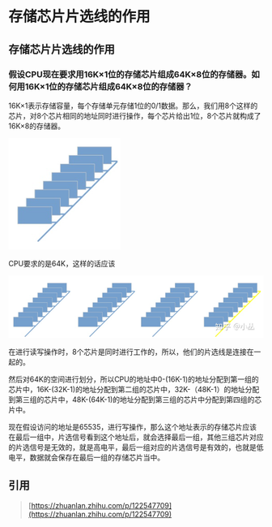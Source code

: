 # 存储芯片片选线的作用

## 存储芯片片选线的作用

### 假设CPU现在要求用16K×1位的存储芯片组成64K×8位的存储器。如何用16K×1位的存储芯片组成64K×8位的存储器？

16K×1表示存储容量，每个存储单元存储1位的0/1数据。那么，我们用8个这样的芯片，对8个芯片相同的地址同时进行操作，每个芯片给出1位，8个芯片就构成了16K×8的存储器。

![](../.gitbook/assets/image%20%2822%29.png)

CPU要求的是64K，这样的话应该

![](../.gitbook/assets/image%20%2823%29.png)

在进行读写操作时，8个芯片是同时进行工作的，所以，他们的片选线是连接在一起的。

然后对64K的空间进行划分，所以CPU的地址中0-\(16K-1\)的地址分配到第一组的芯片中，16K-\(32K-1\)的地址分配到第二组的芯片中，32K-（48K-1）的地址分配到第三组的芯片中，48K-\(64K-1\)的地址分配到第三组的芯片中分配到第四组的芯片中。

现在假设访问的地址是65535，进行写操作，那么这个地址表示的存储芯片应该在最后一组中，片选信号看到这个地址后，就会选择最后一组，其他三组芯片对应的片选信号是无效的，就是高电平，最后一组对应的片选信号是有效的，也就是低电平，数据就会保存在最后一组的存储芯片当中。

## 引用

> [https://zhuanlan.zhihu.com/p/122547709](https://zhuanlan.zhihu.com/p/122547709)

